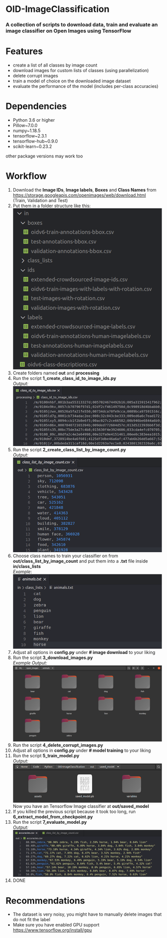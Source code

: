 # OID-ImageClassification

### A collection of scripts to download data, train and evaluate an image classifier on Open Images using TensorFlow

# Features

 - create a list of all classes by image count
 - download images for custom lists of classes (using parallelization)
 - delete corrupt images
 - train a model of choice on the downloaded image dataset
 - evaluate the performance of the model (includes per-class accuracies)
 
 # Dependencies
-	Python 3.6 or higher
 - Pillow~7.0.0
 - numpy~1.18.5
 - tensorflow~2.3.1
 - tensorflow-hub~0.9.0
 - scikit-learn~0.23.2

other package versions may work too

 # Workflow
 1. Download the **Image IDs**, **Image labels**, **Boxes** and **Class Names** from https://storage.googleapis.com/openimages/web/download.html  
 (Train, Validation and Test)
 2. Put them in a folder structure like this:  
	![inputFolder.png](screenshots/input_folder.png)
3. Create folders named **out** and **processing**
4. Run the script **1_create_class_id_to_image_ids.py**  
	*Output:*  
	![script1.png](screenshots/script1.png)
5. Run the script **2_create_class_list_by_image_count.py**  
	*Output:*  
	![script2.png](screenshots/script2.png)
6. Choose class names to train your classifier on from **out/class_list_by_image_count** and put them into a **.txt** file inside **in/class_lists**  
*Example*:  
![script1.png](screenshots/class_list.png)
7. Adjust all options in **config.py** under **# image download** to your liking
8. Run the script **3_download_images.py**  
	*Example Output:*  
	![script3.png](screenshots/script3.png)
9. Run the script **4_delete_corrupt_images.py**
10. Adjust all options in **config.py** under **# model training** to your liking
11. Run the script **5_train_model.py**  
	*Output:*  
	![script5.png](screenshots/script5.png)  
	Now you have an Tensorflow Image classifier at **out/saved_model**
12. If you killed the previous script because it took too long,
run **6_extract_model_from_checkpoint.py**
13. Run the script **7_evaluate_model.py**  
	*Output:*  
	![script7.png](screenshots/script7.png)
14. DONE

# Recommendations
 - The dataset is very noisy, you might have to manually delete images that do not fit the label
 - Make sure you have enabled GPU support https://www.tensorflow.org/install/gpu
